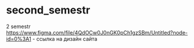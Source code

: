 # second_semestr
2 semestr
https://www.figma.com/file/4QdOCw0J0nGK0pCh1gzSBm/Untitled?node-id=0%3A1 - ссылка на дизайн сайта
